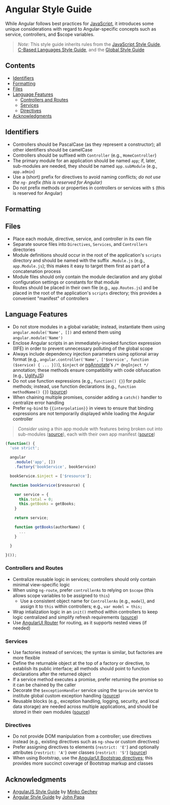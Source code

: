 # Angular Style Guide

While Angular follows best practices for [JavaScript](./Readme.md), it introduces some unique considerations with regard to Angular-specific concepts such as service, controllers, and $scope variables.

> *Note:* This style guide inherits rules from the [JavaScript Style Guide](./README.md), [C-Based Languages Style Guide](../README.md), and the [Global Style Guide](../../README.md)

## Contents
- [Identifiers](#identifiers)
- [Formatting](#formatting)
- [Files](#files)
- [Language Features](#language-features)
  - [Controllers and Routes](#controllers-and-routes)
  - [Services](#services)
  - [Directives](#directives)
- [Acknowledgments](#acknowledgments)

## Identifiers
- Controllers should be PascalCase (as they represent a constructor); all other identifiers should be camelCase
- Controllers should be suffixed with `Controller` (e.g., `HomeController`)
- The primary module for an application should be named `app`; if, later, sub-modules are needed, they should be named `app.subModule` (e.g., `app.admin`)
- Use a (short) prefix for directives to avoid naming conflicts; *do not use the `ng-` prefix (this is reserved for Angular)*
- Do not prefix methods or properties in controllers or services with `$` (this is reserved for Angular)

## Formatting

## Files
- Place each module, directive, service, and controller in its own file
- Separate source files into `Directives`, `Services`, and `Controllers` directories
- Module definitions should occur in the root of the application's `scripts` directory and should be named with the suffix `.Module.js` (e.g., `app.Module.js`); this makes it easy to target them first as part of a concatenation process
- Module files should only contain the module declaration and any global configuration settings or constants for that module
- Routes should be placed in their own file (e.g., `app.Routes.js`) and be placed in the root of the application's `scripts` directory; this provides a convenient "manifest" of controllers

## Language Features
- Do not store modules in a global variable; instead, instantiate them using `angular.module('Name', [])` and extend them using `angular.module('Name')`
- Enclose Angular scripts in an immediately-invoked function expression (IIFE) in order to prevent unnecessary polluting of the global scope
- Always include dependency injection parameters using optional array format (e.g., `angular.controller('Name', ['$service', function ($service) { ... }])`), `$inject` *or* [ngAnnotate](https://github.com/olov/ng-annotate)'s `/* @ngInject */` annotation; these methods ensure compatibility with code obfuscation (e.g., [UglifyJS](http://lisperator.net/uglifyjs/))
- Do not use function expressions (e.g., `function() {}`) for public methods; instead, use function declarations (e.g., `function methodName() {}`) ([source](https://github.com/johnpapa/angular-styleguide#style-y034))
- When chaining multiple promises, consider adding a `catch()` handler to centralize error handling
- Prefer `ng-bind` to `{{interpolation}}` in views to ensure that binding expressions are not temporarily displayed while loading the Angular controller

> *Consider* using a thin app module with features being broken out into sub-modules ([source](https://github.com/johnpapa/angular-styleguide#keep-the-app-module-thin)), each with their own app manifest ([source](https://github.com/johnpapa/angular-styleguide#module-dependencies))

```js
(function() {
  'use strict';

  angular
    .module('app', [])
    .factory('bookService', bookService)

  bookService.$inject = ['$resource'];

  function bookService($resource) {

    var service = {
      this.total = 0;
      this.getBooks = getBooks;
    }

    return service;

    function getBooks(authorName) {
      ...
    }

  }

}());
```

### Controllers and Routes
- Centralize reusable logic in services; controllers should only contain minimal view-specific logic
- When using `ng-route`, prefer `controllerAs` to relying on `$scope` (this allows scope variables to be assigned to `this`)
  - Use a consistent object name for `ControllerAs` (e.g., `model`), and assign it to `this` within controllers; e.g., `var model = this;`
- Wrap intialization logic in an `init()` method within controllers to keep logic centralized and simplify refresh requirements ([source](https://github.com/johnpapa/angular-styleguide#controller-activation-promises))
- Use [AngularUI Router](http://angular-ui.github.io/ui-router/) for routing, as it supports nested views (if needed)

### Services
- Use factories instead of services; the syntax is similar, but factories are more flexible
- Define the returnable object at the top of a factory or directive, to establish its public interface; all methods should point to function declarations after the returned object
- If a service method executes a promise, prefer returning the promise so it can be chained by the caller
- Decorate the `$exceptionHandler` service using the `$provide` service to institute global custom exception handling ([source](https://github.com/johnpapa/angular-styleguide#decorators))
- Reusable blocks (e.g., exception handling, logging, security, and local data storage) are needed across multiple applications, and should be stored in their own modules ([source](https://github.com/johnpapa/angular-styleguide#reusable-blocks-are-modules))

### Directives
- Do not provide DOM manipulation from a controller; use directives instead (e.g., existing directives such as `ng-show` or custom directives)
- Prefer assigning directives to elements (`restrict: 'E'`) and optionally attributes (`restrict: 'A'`) over classes (`restrict: 'S'`) ([source](https://github.com/johnpapa/angular-styleguide#restrict-to-elements-and-attributes))
- When using Bootstrap, use the [AngularUI Bootstrap directives](https://angular-ui.github.io/bootstrap/); this provides more succinct coverage of Bootstrap markup and classes

<!--
Consider using: Mocha (testing), Chai (assertions), Karma (test runner), and Sinon (stubbing), and PhantomJS ("headless browser"); see https://github.com/johnpapa/angular-styleguide#testing
-->

## Acknowledgments
- [AngularJS Style Guide](https://github.com/mgechev/angularjs-style-guide) by [Minko Gechev](https://github.com/mgechev)
- [Angular Style Guide](https://github.com/johnpapa/angular-styleguide) by [John Papa](https://github.com/johnpapa)
